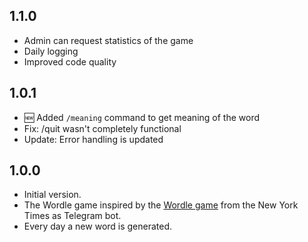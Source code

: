 ## 1.1.0

- Admin can request statistics of the game
- Daily logging
- Improved code quality

## 1.0.1

- 🆕 Added `/meaning` command to get meaning of the word
- Fix: /quit wasn't completely functional
- Update: Error handling is updated

## 1.0.0

- Initial version.
- The Wordle game inspired by the [Wordle game](https://www.nytimes.com/games/wordle/index.html) from the New York Times as Telegram bot.
- Every day a new word is generated.
